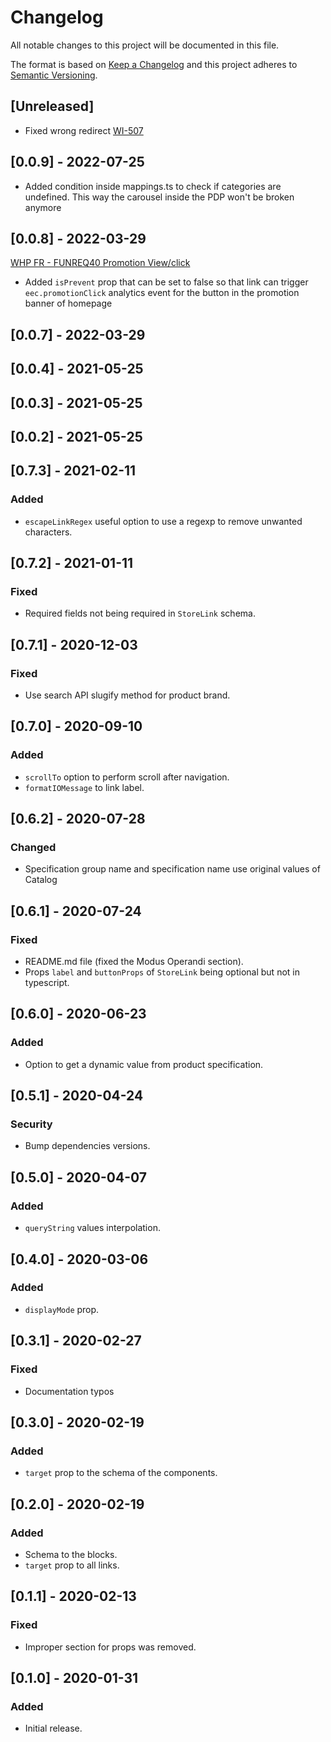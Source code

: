 # Changelog

All notable changes to this project will be documented in this file.

The format is based on [Keep a Changelog](http://keepachangelog.com/en/1.0.0/)
and this project adheres to [Semantic Versioning](http://semver.org/spec/v2.0.0.html).

## [Unreleased]

- Fixed wrong redirect [WI-507](https://whirlpoolgtm.atlassian.net/browse/WI-507)

## [0.0.9] - 2022-07-25

- Added condition inside mappings.ts to check if categories are undefined. This way the carousel inside the PDP won't be broken anymore

## [0.0.8] - 2022-03-29

[WHP FR - FUNREQ40 Promotion View/click](https://whirlpoolgtm.atlassian.net/browse/D2CA-609)

- Added `isPrevent` prop that can be set to false so that link can trigger `eec.promotionClick` analytics event for the button in the promotion banner of homepage

## [0.0.7] - 2022-03-29

## [0.0.4] - 2021-05-25

## [0.0.3] - 2021-05-25

## [0.0.2] - 2021-05-25

## [0.7.3] - 2021-02-11
### Added
- `escapeLinkRegex` useful option to use a regexp to remove unwanted characters.

## [0.7.2] - 2021-01-11
### Fixed

- Required fields not being required in `StoreLink` schema.

## [0.7.1] - 2020-12-03
### Fixed

- Use search API slugify method for product brand.

## [0.7.0] - 2020-09-10
### Added

- `scrollTo` option to perform scroll after navigation.
- `formatIOMessage` to link label.

## [0.6.2] - 2020-07-28
### Changed

- Specification group name and specification name use original values of Catalog

## [0.6.1] - 2020-07-24
### Fixed

- README.md file (fixed the Modus Operandi section).
- Props `label` and `buttonProps` of `StoreLink`  being optional but not in typescript.

## [0.6.0] - 2020-06-23
### Added

- Option to get a dynamic value from product specification.

## [0.5.1] - 2020-04-24
### Security

- Bump dependencies versions.

## [0.5.0] - 2020-04-07
### Added

- `queryString` values interpolation.

## [0.4.0] - 2020-03-06
### Added

- `displayMode` prop.

## [0.3.1] - 2020-02-27

### Fixed

- Documentation typos 

## [0.3.0] - 2020-02-19
### Added

- `target` prop to the schema of the components.

## [0.2.0] - 2020-02-19
### Added

- Schema to the blocks.
- `target` prop to all links.

## [0.1.1] - 2020-02-13

### Fixed

- Improper section for props was removed.

## [0.1.0] - 2020-01-31

### Added

- Initial release.
